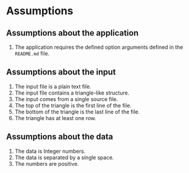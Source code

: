 # Assumptions

## Assumptions about the application

1. The application requires the defined option arguments defined in the `README.md` file.

## Assumptions about the input

1. The input file is a plain text file.
2. The input file contains a triangle-like structure.
3. The input comes from a single source file. 
4. The top of the triangle is the first line of the file.
5. The bottom of the triangle is the last line of the file.
6. The triangle has at least one row.

## Assumptions about the data

1. The data is Integer numbers.
2. The data is separated by a single space.
3. The numbers are positive.